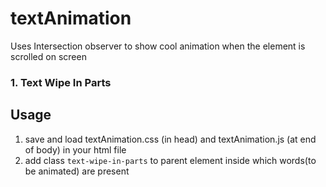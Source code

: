 # textAnimation
Uses Intersection observer to show cool animation when the element is scrolled on screen

### 1. Text Wipe In Parts


## Usage
1. save and load textAnimation.css (in head) and textAnimation.js (at end of body) in your html file
2. add class `text-wipe-in-parts` to parent element inside which words(to be animated) are present